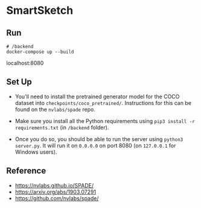 # SmartSketch

## Run

```shell
# /backend
docker-compose up --build 
```

localhost:8080

## Set Up

- You'll need to install the pretrained generator model for the COCO dataset into `checkpoints/coco_pretrained/`. Instructions for this can be found on the `nvlabs/spade` repo.

- Make sure you install all the Python requirements using `pip3 install -r requirements.txt` (in `/backend` folder).     

- Once you do so, you should be able to run the server using `python3 server.py`. It will run it on `0.0.0.0` on port 8080 (on `127.0.0.1` for Windows users). 


## Reference

- https://nvlabs.github.io/SPADE/
- https://arxiv.org/abs/1903.07291
- https://github.com/nvlabs/spade/

